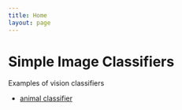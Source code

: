 ```yaml
---
title: Home
layout: page
---
```


# Simple Image Classifiers

Examples of vision classifiers
- [animal classifier](https://huggingface.co/spaces/Ersin/animal-classifier)

